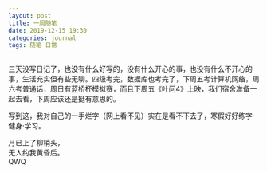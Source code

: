 ```yaml
---
layout: post
title: 一周随笔
date: 2019-12-15 19:30
categories: journal
tags: 随笔 日常
---
```


三天没写日记了，也没有什么好写的，没有什么开心的事，也没有什么不开心的事，生活充实但有些无聊。四级考完，数据库也考完了，下周五考计算机网络，周六考普通话，周日有蓝桥杯模拟赛，而且下周五《叶问4》上映，我们宿舍准备一起去看，下周应该还是挺有意思的。

写到这，我对自己的一手烂字（网上看不见）实在是看不下去了，寒假好好练字·健身·学习。

  月已上了柳梢头，<br>
  无人约我黄昏后。<br> 
  QWQ
